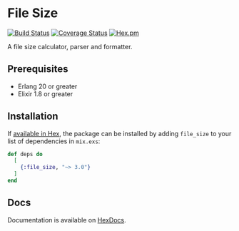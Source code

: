 # File Size

[![Build Status](https://travis-ci.org/tlux/file_size.svg?branch=master)](https://travis-ci.org/tlux/file_size)
[![Coverage Status](https://coveralls.io/repos/github/tlux/file_size/badge.svg?branch=master)](https://coveralls.io/github/tlux/file_size?branch=master)
[![Hex.pm](https://img.shields.io/hexpm/v/file_size.svg)](https://hex.pm/packages/file_size)

A file size calculator, parser and formatter.

## Prerequisites

* Erlang 20 or greater
* Elixir 1.8 or greater

## Installation

If [available in Hex](https://hex.pm/docs/publish), the package can be installed
by adding `file_size` to your list of dependencies in `mix.exs`:

```elixir
def deps do
  [
    {:file_size, "~> 3.0"}
  ]
end
```

## Docs

Documentation is available on [HexDocs](https://hexdocs.pm/file_size).
